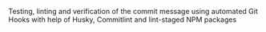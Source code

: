 Testing, linting and verification of the commit message using automated Git Hooks with help of Husky, Commitlint and lint-staged NPM packages
